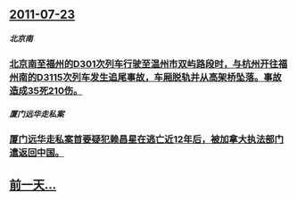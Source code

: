 ## [2011-07-23](/zh/news/2011/07/23/index.md)

##### 北京南
### [北京南至福州的D301次列车行驶至温州市双屿路段时，与杭州开往福州南的D3115次列车发生追尾事故，车厢脱轨并从高架桥坠落。事故造成35死210伤。](/zh/news/2011/07/23/北京南至福州的D301次列车行驶至温州市双屿路段时-与杭州开往福州南的D3115次列车发生追尾事故-车厢脱轨并从高架桥坠.md)
##### 厦门远华走私案
### [厦门远华走私案首要疑犯赖昌星在逃亡近12年后，被加拿大执法部门遣返回中国。](/zh/news/2011/07/23/厦门远华走私案首要疑犯赖昌星在逃亡近12年后-被加拿大执法部门遣返回中国.md)
## [前一天...](/zh/news/2011/07/22/index.md)

